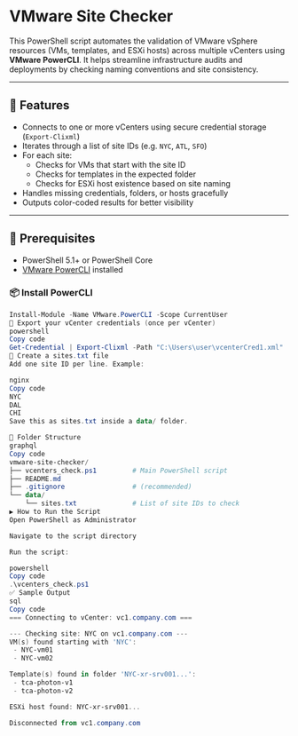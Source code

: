 # VMware Site Checker

This PowerShell script automates the validation of VMware vSphere resources (VMs, templates, and ESXi hosts) across multiple vCenters using **VMware PowerCLI**. It helps streamline infrastructure audits and deployments by checking naming conventions and site consistency.

---

## 🔧 Features

- Connects to one or more vCenters using secure credential storage (`Export-Clixml`)
- Iterates through a list of site IDs (e.g. `NYC`, `ATL`, `SFO`)
- For each site:
  - Checks for VMs that start with the site ID
  - Checks for templates in the expected folder
  - Checks for ESXi host existence based on site naming
- Handles missing credentials, folders, or hosts gracefully
- Outputs color-coded results for better visibility

---

## 🧰 Prerequisites

- PowerShell 5.1+ or PowerShell Core  
- [VMware PowerCLI](https://developer.vmware.com/powercli) installed

### 📦 Install PowerCLI

```powershell
Install-Module -Name VMware.PowerCLI -Scope CurrentUser
🔐 Export your vCenter credentials (once per vCenter)
powershell
Copy code
Get-Credential | Export-Clixml -Path "C:\Users\user\vcenterCred1.xml"
📝 Create a sites.txt file
Add one site ID per line. Example:

nginx
Copy code
NYC
DAL
CHI
Save this as sites.txt inside a data/ folder.

📁 Folder Structure
graphql
Copy code
vmware-site-checker/
├── vcenters_check.ps1         # Main PowerShell script
├── README.md
├── .gitignore                 # (recommended)
└── data/
    └── sites.txt              # List of site IDs to check
▶️ How to Run the Script
Open PowerShell as Administrator

Navigate to the script directory

Run the script:

powershell
Copy code
.\vcenters_check.ps1
✅ Sample Output
sql
Copy code
=== Connecting to vCenter: vc1.company.com ===

--- Checking site: NYC on vc1.company.com ---
VM(s) found starting with 'NYC':
 - NYC-vm01
 - NYC-vm02

Template(s) found in folder 'NYC-xr-srv001...':
 - tca-photon-v1
 - tca-photon-v2

ESXi host found: NYC-xr-srv001...

Disconnected from vc1.company.com
